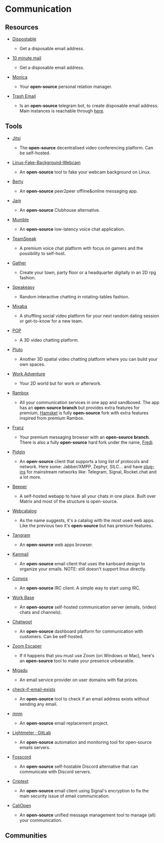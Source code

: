 # Communication

## Resources

* [Dispostable](https://www.dispostable.com)
  
   * Get a disposable email address.

* [10 minute mail](https://10minutemail.com)
  
   * Get a disposable email address.

* [Monica](https://www.monicahq.com)
  
   - Your **open-source** personal relation manager.
- [Trash Email](https://github.com/r0hi7/Trashemail)
  
   - Is an **open-source** telegram bot, to create disposable email address. Main instances is reachable through [here](https://t.me/trashemail_bot).

## Tools

* [Jitsi](https://meet.jit.si)
  
   * The **open-source** decentralised video conferencing platform. Can be self-hosted.

* [Linux-Fake-Background-Webcam](https://github.com/fangfufu/Linux-Fake-Background-Webcam/)
  
   * An **open-source** tool to fake your webcam background on Linux.

* [Berty](https://berty.tech)
  
   * An **open-source** peer2peer offline&online messaging app. 

* [Jam](https://jam.systems)
  
   * An **open-source** Clubhouse alternative.

* [Mumble](https://www.mumble.info)
  
   * An **open-source** low-latency voice chat application.

* [TeamSpeak](https://teamspeak.com)
  
   * A premium voice chat platform with focus on gamers and the possibility to self-host.

* [Gather](https://gather.town)
  
   * Create your town, party floor or a headquarter digitally in an 2D rpg fashion.

* [Speakeasy](https://speakeasy.co)
  
   * Random interactive chatting in rotating-tables fashion.

* [Mixaba](https://mixaba.com)
  
   * A shuffling social video platform for your next random dating session or get-to-know for a new team. 

* [POP](https://pop.com)
  
   * A 3D video chatting platform.

* [Pluto](https://pluto.video)
  
   * Another 3D spatial video chatting platform where you can build your own spaces. 

* [Work Adventure](https://workadventu.re)
  
   * Your 2D world but for work or afterwork.

* [Rambox](https://rambox.pro)
  
   * All your communication services in one app and sandboxed. The app has an **open-source branch** but provides extra features for premium, [Hamsket](https://github.com/TheGoddessInari/hamsket) is fully **open-source** fork with extra features inspired from premium Rambox.

* [Franz](https://meetfranz.com)
  
   * Your premium messaging browser with an **open-source branch**. There is also a fully **open-source** hard fork under the name, [Fredi](https://getferdi.com).

* [Pidgin](https://www.pidgin.im)
  
   * An **open-source** client that supports a long list of protocols and network. Here some: Jabber/XMPP, Zephyr, SILC... and  have [plug-ins](https://www.pidgin.im/plugins) for mainstream networks like: Telegram, Signal, Rocket.chat and a lot more.

* [Beeper](https://www.beeperhq.com)
  
   * A self-hosted webapp to have all your chats in one place. Built over Matrix and most of the structure is open-source.

* [Webcatalog](https://webcatalog.app)
  
   * As the name suggests, it's a catalog with the most used web apps. Like the previous two it's **open-source** but has premium features.

* [Tangram](https://github.com/sonnyp/Tangram)
  
   * An **open-source** web apps browser.

* [Kanmail](https://github.com/Oxygem/Kanmail)
  
   * An **open-source** email client that uses the kanboard design to organize your emails. NOTE: still doesn't support linux directly.

* [Convos](https://convos.chat)
  
   - An **open-source** IRC client. A simple way to start using IRC.
- [Work Base](https://github.com/wanglian/workbase-server)
  
   - An **open-source** self-hosted communication server (emails, (video) chats and channels).

- [Chatwoot](https://www.chatwoot.com)
  
   - An **open-source** dashboard platform for communication with customers. Can be self-hosted.

- [Zoom Escaper](https://zoomescaper.com/)
  
   - If it happens that you must use Zoom (on Windows or Mac), here's an **open-source** tool to make your presence unbearable.

- [Migadu](https://www.migadu.com)
  
   - An email service provider on user domains with flat prices.

- [check-if-email-exists](https://github.com/reacherhq/check-if-email-exists)
  
   - An **open-source** tool to check if an email address exists without sending any email.

- [mnm](https://mnmnotmail.org)
  
   - An **open-source** email replacement project.

- [Lightmeter · GitLab](https://gitlab.com/lightmeter)
  
   - An **open-source** automation and monitoring tool for open-source emails servers.

- [Fosscord](https://github.com/fosscord/fosscord)
  
   - An **open-source** self-hostable Discord alternative that can communicate with Discord servers.

- [Criptext](https://www.criptext.com)
  
   - An **open-source** email client using Signal's encryption to fix the main security issue of email communication.

- [CaliOpen](https://www.caliopen.org)
  
   - An **open-source** unified message management tool to manage (all) your communication.

## Communities
